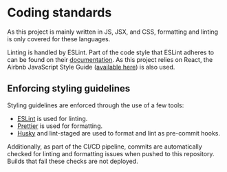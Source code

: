 # Coding standards

As this project is mainly written in JS, JSX, and CSS, formatting and linting
is only covered for these languages.

Linting is handled by ESLint. Part of the code style that ESLint adheres to can
be found on their [documentation](https://eslint.org/docs/latest/rules/). As
this project relies on React, the Airbnb JavaScript Style Guide
([available here](https://airbnb.io/javascript/)) is also used.

## Enforcing styling guidelines

Styling guidelines are enforced through the use of a few tools:

- [ESLint](https://github.com/eslint/eslint) is used for linting.
- [Prettier](https://github.com/prettier/prettier) is used for formatting.
- [Husky](https://github.com/typicode/husky) and lint-staged are used to format and lint as pre-commit hooks.

Additionally, as part of the CI/CD pipeline, commits are automatically checked
for linting and formatting issues when pushed to this repository. Builds that
fail these checks are not deployed.
